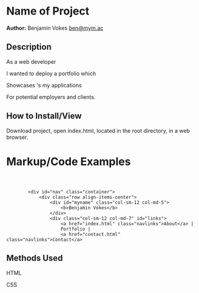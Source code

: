 # Name of Project
**Author:** Benjamin Vokes ben@mym.ac

## Description
As a web developer

I wanted to deploy a portfolio which

Showcases 's my applications 

For potential employers and clients.



## How to Install/View
Download project, open index.html, located in the root directory, in a web browser.

# Markup/Code Examples
>   <header id="navbar">
            <div id="nav" class="container">
                <div class="row align-items-center">
                    <div id="myname" class="col-sm-12 col-md-5">
                        <b>Benjamin Vokes</b>
                    </div>
                    <div class="col-sm-12 col-md-7" id="links">
                        <a href="index.html" class="navlinks">About</a> |
                        Portfolio |
                        <a href="contact.html" class="navlinks">Contact</a> 
                        
             
                        

## Methods Used 
HTML

CSS

